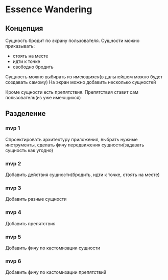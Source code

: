 # Essence Wandering

## Концепция
Сущность бродит по экрану пользователя. 
Сущности можно приказывать: 
- стоять на месте
- идти к точке
- свободно бродить

Сущность можно выбирать из имеющихся(в дальнейшем можно будет создавать самому)
На экран можно добавить несколько сущностей

Кроме сущности есть препятствия. Препятствия ставит сам пользователь(из уже имеющихся)

## Разделение

### mvp 1
Спроектировать архитектуру приложения, выбрать нужные инструменты, сделать фичу передвижения сущности(задавать сущность как угодно)

### mvp 2
Добавить действия сущности(бродить, идти к точке, стоять на месте)

### mvp 3
Добавить разные сущности

### mvp 4
Добавить препятствия

### mvp 5
Добавить фичу по кастомизации сущности

### mvp 6
Добавить фичу по кастомизации препятствий